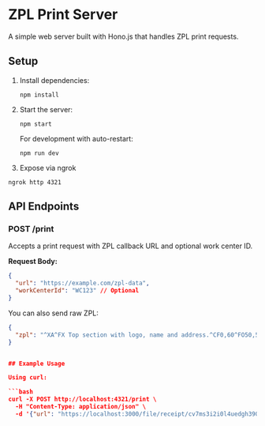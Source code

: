 # ZPL Print Server

A simple web server built with Hono.js that handles ZPL print requests.

## Setup

1. Install dependencies:

   ```
   npm install
   ```

2. Start the server:

   ```
   npm start
   ```

   For development with auto-restart:

   ```
   npm run dev
   ```

3. Expose via ngrok

```
ngrok http 4321
```

## API Endpoints

### POST /print

Accepts a print request with ZPL callback URL and optional work center ID.

**Request Body:**

```json
{
  "url": "https://example.com/zpl-data",
  "workCenterId": "WC123" // Optional
}
```

You can also send raw ZPL:

````json
{
  "zpl": "^XA^FX Top section with logo, name and address.^CF0,60^FO50,50^GB100,100,100^FS^FO75,75^FR^GB100,100,100^FS^FO93,93^GB40,40,40^FS^FO220,50^FDIntershipping, Inc.^FS^CF0,30^FO220,115^FD1000 Shipping Lane^FS^FO220,155^FDShelbyville TN 38102^FS^FO220,195^FDUnited States (USA)^FS^FO50,250^GB700,3,3^FS^XZ"
}


## Example Usage

Using curl:

```bash
curl -X POST http://localhost:4321/print \
  -H "Content-Type: application/json" \
  -d '{"url": "https://localhost:3000/file/receipt/cv7ms3i2i0l4uedgh390/labels.zpl", "workCenterId": "1"}'
````

